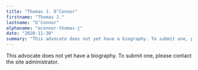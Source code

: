 ```yaml
---
title: "Thomas J. O’Connor"
firstname: "Thomas J."
lastname: "O’Connor"
alphaname: "oconnor-thomas-j"
date: "2020-11-30"
summary: "This advocate does not yet have a biography. To submit one, please contact the site administrator."
---
```

This advocate does not yet have a biography. To submit one, please contact the site administrator.

